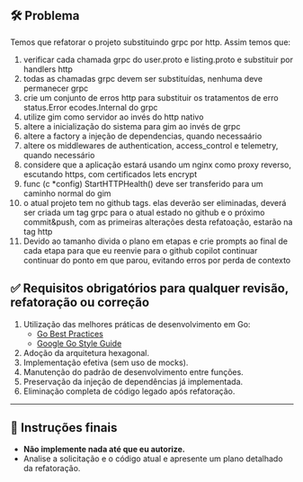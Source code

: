 ## 🛠️ Problema
Temos que refatorar o projeto substituindo grpc por http. Assim temos que:
1) verificar cada chamada grpc do user.proto e listing.proto e substituir por handlers http
2) todas as chamadas grpc devem ser substituídas, nenhuma deve permanecer grpc
3) crie um conjunto de erros http para substituir os tratamentos de erro status.Error ecodes.Internal do grpc
4) utilize gim como servidor ao invés do http nativo
5) altere a inicialização do sistema para gim ao invés de grpc
6) altere a factory a injeção de dependencias, quando necessaário
7) altere os middlewares de authentication, access_control e telemetry, quando necessário
8) considere que a aplicação estará usando um nginx como proxy reverso, escutando https, com certificados lets encrypt
9) func (c *config) StartHTTPHealth() deve ser transferido para um caminho normal do gim
10) o atual projeto tem no github tags. elas deverão ser eliminadas, deverá ser criada um tag grpc para o atual estado no github e o próximo commit&push, com as primeiras alterações desta refatoação, estarão na tag http
11) Devido ao tamanho divida o plano em etapas e crie prompts ao final de cada etapa para que eu reenvie para o github copilot continuar continuar do ponto em que parou, evitando erros por perda de contexto

## ✅ Requisitos obrigatórios para qualquer revisão, refatoração ou correção

1. Utilização das melhores práticas de desenvolvimento em Go:  
   - [Go Best Practices](https://go.dev/talks/2013/bestpractices.slide#1)  
   - [Google Go Style Guide](https://google.github.io/styleguide/go/)
2. Adoção da arquitetura hexagonal.
3. Implementação efetiva (sem uso de mocks).
4. Manutenção do padrão de desenvolvimento entre funções.
5. Preservação da injeção de dependências já implementada.
6. Eliminação completa de código legado após refatoração.

---

## 📌 Instruções finais

- **Não implemente nada até que eu autorize.**
- Analise a solicitação e o código atual e apresente um plano detalhado da refatoração.
